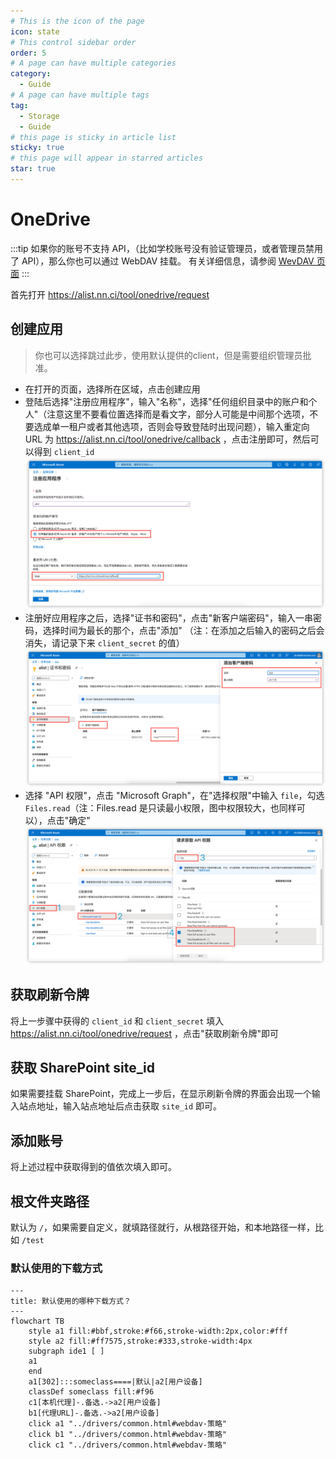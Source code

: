 ```yaml
---
# This is the icon of the page
icon: state
# This control sidebar order
order: 5
# A page can have multiple categories
category:
  - Guide
# A page can have multiple tags
tag:
  - Storage
  - Guide
# this page is sticky in article list
sticky: true
# this page will appear in starred articles
star: true
---
```


# OneDrive

:::tip
如果你的账号不支持 API，（比如学校账号没有验证管理员，或者管理员禁用了 API），那么你也可以通过 WebDAV 挂载。 有关详细信息，请参阅 [WevDAV 页面](webdav.md)
:::

首先打开 https://alist.nn.ci/tool/onedrive/request

## **创建应用**

> 你也可以选择跳过此步，使用默认提供的client，但是需要组织管理员批准。

- 在打开的页面，选择所在区域，点击创建应用
- 登陆后选择"注册应用程序"，输入"名称"，选择"任何组织目录中的账户和个人"（注意这里不要看位置选择而是看文字，部分人可能是中间那个选项，不要选成单一租户或者其他选项，否则会导致登陆时出现问题），输入重定向 URL 为 <https://alist.nn.ci/tool/onedrive/callback> ，点击注册即可，然后可以得到 `client_id`
  ![client_id](/img/drivers/onedrive-register-app.png)
- 注册好应用程序之后，选择"证书和密码"，点击"新客户端密码"，输入一串密码，选择时间为最长的那个，点击"添加"
  （注：在添加之后输入的密码之后会消失，请记录下来 `client_secret` 的值）
  ![client_secret](/img/drivers/onedrive-new-password.png)
- 选择 "API 权限"，点击 "Microsoft Graph"，在"选择权限"中输入 `file`，勾选 `Files.read`（注：Files.read 是只读最小权限，图中权限较大，也同样可以），点击"确定"
  ![api](/img/drivers/onedrive-update-permission.png)



## **获取刷新令牌**

将上一步骤中获得的 `client_id` 和 `client_secret` 填入 https://alist.nn.ci/tool/onedrive/request ，点击"获取刷新令牌"即可



## **获取 SharePoint site_id**

如果需要挂载 SharePoint，完成上一步后，在显示刷新令牌的界面会出现一个输入站点地址，输入站点地址后点击获取 `site_id` 即可。



## **添加账号**

将上述过程中获取得到的值依次填入即可。



## **根文件夹路径**

默认为 `/`，如果需要自定义，就填路径就行，从根路径开始，和本地路径一样，比如 `/test`



### **默认使用的下载方式**

```mermaid
---
title: 默认使用的哪种下载方式？
---
flowchart TB
    style a1 fill:#bbf,stroke:#f66,stroke-width:2px,color:#fff
    style a2 fill:#ff7575,stroke:#333,stroke-width:4px
    subgraph ide1 [ ]
    a1
    end
    a1[302]:::someclass====|默认|a2[用户设备]
    classDef someclass fill:#f96
    c1[本机代理]-.备选.->a2[用户设备]
    b1[代理URL]-.备选.->a2[用户设备]
    click a1 "../drivers/common.html#webdav-策略"
    click b1 "../drivers/common.html#webdav-策略"
    click c1 "../drivers/common.html#webdav-策略"
```
